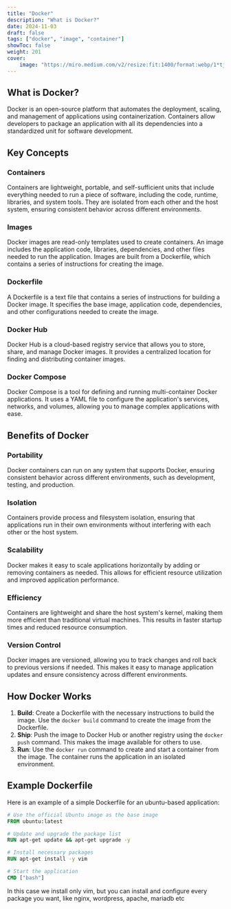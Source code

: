 ```yaml
---
title: "Docker"
description: "What is Docker?"
date: 2024-11-03
draft: false
tags: ["docker", "image", "container"]
showToc: false
weight: 201
cover:
    image: "https://miro.medium.com/v2/resize:fit:1400/format:webp/1*tjTUpEi8h53-DMkweX2TDQ.png"
---
```


## What is Docker?

Docker is an open-source platform that automates the deployment, scaling, and management of applications using containerization. Containers allow developers to package an application with all its dependencies into a standardized unit for software development.

## Key Concepts

### Containers
Containers are lightweight, portable, and self-sufficient units that include everything needed to run a piece of software, including the code, runtime, libraries, and system tools. They are isolated from each other and the host system, ensuring consistent behavior across different environments.

### Images
Docker images are read-only templates used to create containers. An image includes the application code, libraries, dependencies, and other files needed to run the application. Images are built from a Dockerfile, which contains a series of instructions for creating the image.

### Dockerfile
A Dockerfile is a text file that contains a series of instructions for building a Docker image. It specifies the base image, application code, dependencies, and other configurations needed to create the image.

### Docker Hub
Docker Hub is a cloud-based registry service that allows you to store, share, and manage Docker images. It provides a centralized location for finding and distributing container images.

### Docker Compose
Docker Compose is a tool for defining and running multi-container Docker applications. It uses a YAML file to configure the application's services, networks, and volumes, allowing you to manage complex applications with ease.

## Benefits of Docker

### Portability
Docker containers can run on any system that supports Docker, ensuring consistent behavior across different environments, such as development, testing, and production.

### Isolation
Containers provide process and filesystem isolation, ensuring that applications run in their own environments without interfering with each other or the host system.

### Scalability
Docker makes it easy to scale applications horizontally by adding or removing containers as needed. This allows for efficient resource utilization and improved application performance.

### Efficiency
Containers are lightweight and share the host system's kernel, making them more efficient than traditional virtual machines. This results in faster startup times and reduced resource consumption.

### Version Control
Docker images are versioned, allowing you to track changes and roll back to previous versions if needed. This makes it easy to manage application updates and ensure consistency across different environments.

## How Docker Works

1. **Build**: Create a Dockerfile with the necessary instructions to build the image. Use the `docker build` command to create the image from the Dockerfile.
2. **Ship**: Push the image to Docker Hub or another registry using the `docker push` command. This makes the image available for others to use.
3. **Run**: Use the `docker run` command to create and start a container from the image. The container runs the application in an isolated environment.

## Example Dockerfile

Here is an example of a simple Dockerfile for an ubuntu-based application:

```dockerfile
# Use the official Ubuntu image as the base image
FROM ubuntu:latest

# Update and upgrade the package list
RUN apt-get update && apt-get upgrade -y

# Install necessary packages
RUN apt-get install -y vim

# Start the application
CMD ["bash"]
```
In this case we install only vim, but you can install and configure every package you want, like nginx, wordpress, apache, mariadb etc

